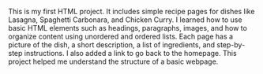 This is my first HTML project. It includes simple recipe pages for dishes like Lasagna, Spaghetti Carbonara, and Chicken Curry. I learned how to use basic HTML elements such as headings, paragraphs, images, and how to organize content using unordered and ordered lists. Each page has a picture of the dish, a short description, a list of ingredients, and step-by-step instructions. I also added a link to go back to the homepage. This project helped me understand the structure of a basic webpage.
